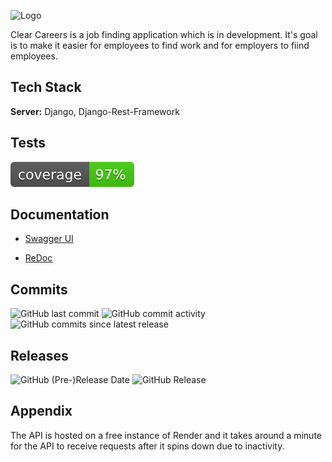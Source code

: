 ![Logo](https://i.postimg.cc/3RvPL63C/clear-careers-high-resolution-logo-black.png)

Clear Careers is a job finding application which is in development. It's goal is to make it easier for employees to find work and for employers to fiind employees.

## Tech Stack

**Server:** Django, Django-Rest-Framework

## Tests

![Coverage](https://github.com/sebiflorinp/Clear-Careers/blob/main/backend/coverage.svg)

## Documentation

- [Swagger UI](https://clear-careers.onrender.com/api/v1/schema/swagger-ui/)

- [ReDoc](https://clear-careers.onrender.com/api/v1/schema/redoc/)

## Commits

![GitHub last commit](https://img.shields.io/github/last-commit/sebiflorinp/Clear-Careers?display_timestamp=committer&style=flat)
![GitHub commit activity](https://img.shields.io/github/commit-activity/y/sebiflorinp/Clear-Careers)
![GitHub commits since latest release](https://img.shields.io/github/commits-since/sebiflorinp/Clear-Careers/latest?include_prereleases&style=flat)


## Releases

![GitHub (Pre-)Release Date](https://img.shields.io/github/release-date-pre/sebiflorinp/Clear-Careers)
![GitHub Release](https://img.shields.io/github/v/release/sebiflorinp/Clear-Careers?include_prereleases)


## Appendix

The API is hosted on a free instance of Render and it takes around a minute for the API to receive requests after it spins down due to inactivity.







